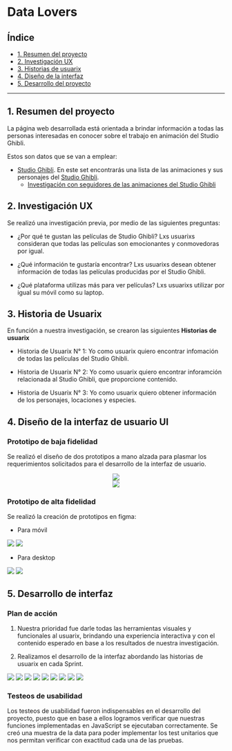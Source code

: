 # Data Lovers

## Índice

* [1. Resumen del proyecto](#1-resumen-del-proyecto)
* [2. Investigación UX](#2-investigacion-ux)
* [3. Historias de usuarix](#3-historias-usuarixs)
* [4. Diseño de la interfaz](#4-diseño-de-interfaz)
* [5. Desarrollo del proyecto](#5-desarrollo-proyecto)

***

## 1. Resumen del proyecto

La página web desarrollada está orientada a brindar información a todas las personas interesadas en conocer sobre el trabajo en animación del Studio Ghibli.

Estos son datos que se van a emplear:

* [Studio Ghibli](src/data/ghibli/ghibli.json).
  En este set encontrarás una lista de las animaciones y sus personajes del
  [Studio Ghibli](https://ghiblicollection.com/).
  - [Investigación con seguidores de las animaciones del Studio Ghibli](src/data/ghibli/README.md)

## 2. Investigación UX

Se realizó una investigación previa, por medio de las siguientes preguntas:

* ¿Por qué te gustan las películas de Studio Ghibli?
  Lxs usuarixs consideran que todas las películas son emocionantes y conmovedoras por igual.

* ¿Qué información te gustaría encontrar?
  Lxs usuarixs desean obtener información de todas las películas producidas por el Studio Ghibli.

* ¿Qué plataforma utilizas más para ver películas?
  Lxs usuarixs utilizar por igual su móvil como su laptop.

## 3. Historia de Usuarix

En función a nuestra investigación, se crearon las siguientes **Historias de usuarix**

* Historia de Usuarix N° 1:
  Yo como usuarix quiero encontrar infomación de todas las películas del Studio Ghibli.

* Historia de Usuarix N° 2:
  Yo como usuarix quiero encontrar inforamción relacionada al Studio Ghibli, que proporcione contenido.

* Historia de Usuarix N° 3:
  Yo como usuarix quiero obtener información de los personajes, locaciones y especies.

## 4. Diseño de la interfaz de usuario UI
### Prototipo de baja fidelidad

Se realizó el diseño de dos prototipos a mano alzada para plasmar los requerimientos solicitados para el desarrollo de la interfaz de usuario.

<center><img src= "https://i.ibb.co/dtQCtFk/Whats-App-Image-2022-04-02-at-12-45-10-PM.jpg"></center>
<center><img src= "https://i.ibb.co/0ht1z4m/Whats-App-Image-2022-04-02-at-12-57-36-PM.jpg"></center>

### Prototipo de alta fidelidad

Se realizó la creación de prototipos en figma:

* Para móvil
<img src= "https://i.ibb.co/7p3M6Cw/celular0.jpg">
<img src= "https://i.ibb.co/QY6mw4S/celular1.jpg">

* Para desktop
<img src= "https://i.ibb.co/QQDmWm9/pc.jpg">
<img src= "https://i.ibb.co/HBbFgK4/pc0.jpg">

## 5. Desarrollo de interfaz

### Plan de acción

1. Nuestra prioridad fue darle todas las herramientas visuales y funcionales al usuarix, brindando una experiencia interactiva y con el contenido esperado en base a los resultados de nuestra investigación.

2. Realizamos el desarrollo de la interfaz abordando las historias de usuarix en cada Sprint.

<img src= "https://i.ibb.co/mtHc1tc/img0.jpg">
<img src= "https://i.ibb.co/YN9m6RH/img1.jpg">
<img src= "https://i.ibb.co/wdGkqRg/img2.jpg">
<img src= "https://i.ibb.co/ccgQSYS/img3.jpg">
<img src= "https://i.ibb.co/Vvjxgcb/img4.jpg">
<img src= "https://i.ibb.co/P6CSzGv/img5.jpg">
<img src= "https://i.ibb.co/cDtV1jy/img6.jpg">
<img src= "https://i.ibb.co/BrRxsSv/img7.jpg">
<img src= "https://i.ibb.co/dLk4Xnp/img8.jpg">

### Testeos de usabilidad

Los testeos de usabilidad fueron indispensables en el desarrollo del proyecto, puesto que en base a ellos logramos verificar que nuestras funciones implementadas en JavaScript se ejecutaban correctamente. Se creó una muestra de la data para poder implementar los test unitarios que nos permitan verificar con exactitud cada una de las pruebas.